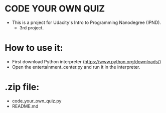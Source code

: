 # CODE YOUR OWN QUIZ

- This is a project for Udacity's Intro to Programming Nanodegree (IPND).
  - 3rd project.
  
# How to use it:
- First download Python interpreter (https://www.python.org/downloads/)
- Open the entertainment_center.py and run it in the interpreter.

# .zip file:
- code_your_own_quiz.py
- README.md
